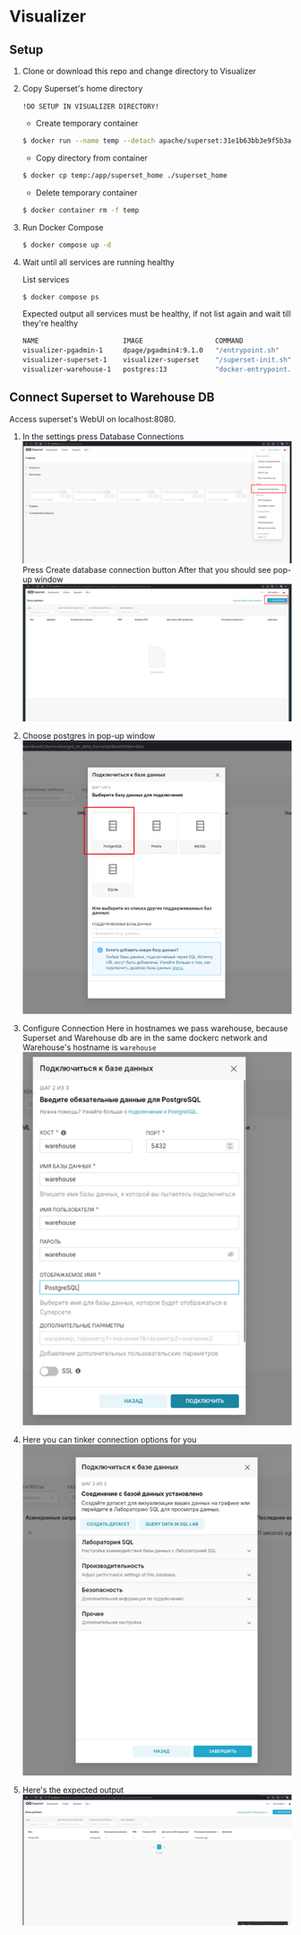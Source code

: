 # Visualizer

## Setup

1. Clone or download this repo and change directory to Visualizer

2. Copy Superset's home directory

    `!DO SETUP IN VISUALIZER DIRECTORY!`

    - Create temporary container 

    ```bash
    $ docker run --name temp --detach apache/superset:31e1b63bb3e9f5b3adc289c5580e53d4dcabf277   
    ```
    - Copy directory from container

    ```bash
    $ docker cp temp:/app/superset_home ./superset_home   
    ```

    - Delete temporary container
    ```bash
    $ docker container rm -f temp  
    ```

2. Run Docker Compose
    ```bash
    $ docker compose up -d
    ```

3. Wait until all services are running healthy

    List services
    ```bash
    $ docker compose ps
    ```

    Expected output all services must be healthy, if not list again and wait till they're healthy
    ```bash
    NAME                     IMAGE                  COMMAND                  SERVICE     CREATED          STATUS                    PORTS
    visualizer-pgadmin-1     dpage/pgadmin4:9.1.0   "/entrypoint.sh"         pgadmin     30 minutes ago   Up 30 minutes             443/tcp, 0.0.0.0:5050->80/tcp, [::]:5050->80/tcp
    visualizer-superset-1    visualizer-superset    "/superset-init.sh"      superset    19 minutes ago   Up 19 minutes (healthy)   0.0.0.0:8080->8088/tcp, [::]:8080->8088/tcp
    visualizer-warehouse-1   postgres:13            "docker-entrypoint.s…"   warehouse   30 minutes ago   Up 30 minutes (healthy)   5432/tcp
    ```

## Connect Superset to Warehouse DB
Access superset's WebUI on localhost:8080.
1. In the settings press Database Connections
    ![](md/superset-createdb-access-webui.png)
    Press Create database connection button
    After that you should see pop-up window
    ![](md/superset-createdb-press-createdb-button.png)

2. Choose postgres in pop-up window
![](md/superset-createdb-choose-postgres.png)

3. Configure Connection
Here in hostnames we pass warehouse, because Superset and Warehouse db are in the same dockerc network and Warehouse's hostname is `warehouse`
![](md/superset-createdb-configure-postgres-1.png)


4. Here you can tinker connection options for you
![](md/superset-createdb-configure-postgres-2.png)

5. Here's the expected output
![](md/superset-createdb-output.png)
